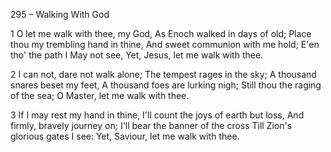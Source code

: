 295 – Walking With God


1
O let me walk with thee, my God,
As Enoch walked in days of old;
Place thou my trembling hand in thine,
And sweet communion with me hold;
E'en tho' the path I May not see,
Yet, Jesus, let me walk with thee.

2
I can not, dare not walk alone;
The tempest rages in the sky;
A thousand snares beset my feet,
A thousand foes are lurking nigh;
Still thou the raging of the sea;
O Master, let me walk with thee.

3
If I may rest my hand in thine,
I'll count the joys of earth but loss,
And firmly, bravely journey on;
I'll bear the banner of the cross
Till Zion's glorious gates I see:
Yet, Saviour, let me walk with thee.
